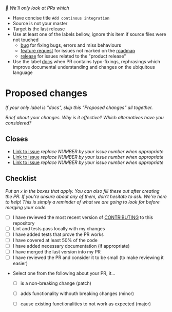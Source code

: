 _🚨 We'll only look at PRs which_

* Have concise title `Add continous integration`
* Source is not your master
* Target is the last release
* Use at least one of the labels bellow, ignore this item if source files were not touched
  * [bug](https://github.com/mvcds/hubi/labels/bug) for fixing bugs, errors and miss behaviours
  * [feature request](https://github.com/mvcds/hubi/labels/feature%20request) for issues not marked on the [roadmap](https://github.com/mvcds/hubi/projects/1?card_filter_query=label%3Aavailable+no%3Aassignee)
  * [release](https://github.com/mvcds/hubi/labels/release) for issues related to the "product release"
* Use the label [docs](https://github.com/mvcds/hubi/labels/docs) when PR contains typo-fixings, rephrasings which improve documental understanding and changes on the ubiquitous language

# Proposed changes

_If your only label is "docs", skip this "Proposed changes" all together._

_Brief about your changes. Why is it effective? Which alternatives have you considered?_

## Closes

* [Link to issue](NUMBER) _replace NUMBER by your issue number when appropriate_
* [Link to issue](NUMBER) _replace NUMBER by your issue number when appropriate_
* [Link to issue](NUMBER) _replace NUMBER by your issue number when appropriate_

## Checklist

_Put an `x` in the boxes that apply. You can also fill these out after creating the PR. If you're unsure about any of them, don't hesitate to ask. We're here to help! This is simply a reminder of what we are going to look for before merging your code._

- [ ] I have reviewed the most recent version of [CONTRIBUTING](CONTRIBUTING.md) to this repository
- [ ] Lint and tests pass locally with my changes
- [ ] I have added tests that prove the PR works
- [ ] I have covered at least 50% of the code
- [ ] I have added necessary documentation (if appropriate)
- [ ] I have merged the last version into my PR
- [ ] I have reviewed the PR and consider it to be small (to make reviewing it easier)
- Select one from the following about your PR, it...
  - [ ] is a non-breaking change (patch)
  - [ ] adds functionality withouth breaking changes (minor)
  - [ ] cause existing functionalities to not work as expected (major)

